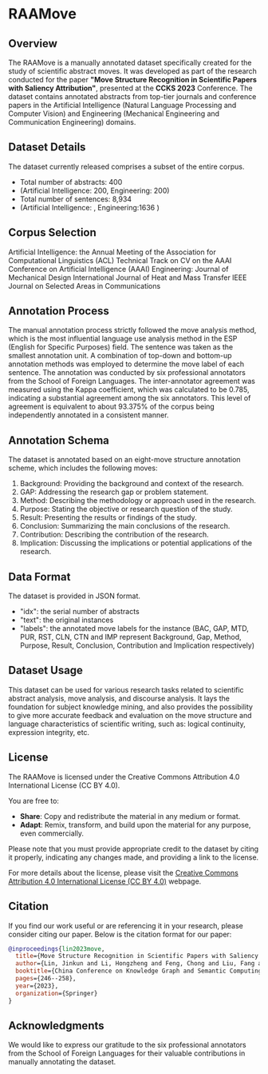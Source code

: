 # RAAMove

## Overview
The RAAMove is a manually annotated dataset specifically created for the study of scientific abstract moves. It was developed as part of the research conducted for the paper **"Move Structure Recognition in Scientific Papers with Saliency Attribution"**, presented at the  **CCKS 2023** Conference. The dataset contains annotated abstracts from top-tier journals and conference papers in the Artificial Intelligence (Natural Language Processing and Computer Vision) and Engineering (Mechanical Engineering and Communication Engineering) domains.

## Dataset Details
The dataset currently released comprises a subset of the entire corpus.
- Total number of abstracts: 400
- (Artificial Intelligence: 200, Engineering: 200)
- Total number of sentences: 8,934
- (Artificial Intelligence: , Engineering:1636 )

## Corpus Selection
Artificial Intelligence: 
the Annual Meeting of the Association for Computational Linguistics (ACL)
Technical Track on CV on the AAAI Conference on Artificial Intelligence (AAAI)
Engineering: 
Journal of Mechanical Design
International Journal of Heat and Mass Transfer
IEEE Journal on Selected Areas in Communications


## Annotation Process
The manual annotation process strictly followed the move analysis method, which is the most influential language use analysis method in the ESP (English for Specific Purposes) field. The sentence was taken as the smallest annotation unit. A combination of top-down and bottom-up annotation methods was employed to determine the move label of each sentence. The annotation was conducted by six professional annotators from the School of Foreign Languages. The inter-annotator agreement was measured using the Kappa coefficient, which was calculated to be 0.785, indicating a substantial agreement among the six annotators. This level of agreement is equivalent to about 93.375% of the corpus being independently annotated in a consistent manner.

## Annotation Schema
The dataset is annotated based on an eight-move structure annotation scheme, which includes the following moves:
1. Background: Providing the background and context of the research.
2. GAP: Addressing the research gap or problem statement.
3. Method: Describing the methodology or approach used in the research.
4. Purpose: Stating the objective or research question of the study.
5. Result: Presenting the results or findings of the study.
6. Conclusion: Summarizing the main conclusions of the research.
7. Contribution: Describing the contribution of the research.
8. Implication: Discussing the implications or potential applications of the research.

## Data Format
The dataset is provided in JSON format.

- "idx": the serial number of abstracts
- "text": the original instances
- "labels": the annotated move labels for the instance (BAC, GAP, MTD, PUR, RST, CLN, CTN and IMP represent Background, Gap, Method, Purpose, Result, Conclusion, Contribution and Implication respectively)

## Dataset Usage
This dataset can be used for various research tasks related to scientific abstract analysis, move analysis, and discourse analysis. It lays the foundation for subject knowledge mining, and also provides the possibility to give more accurate feedback and evaluation on the move structure and language characteristics of scientific writing, such as: logical continuity, expression integrity, etc.

## License
The RAAMove is licensed under the Creative Commons Attribution 4.0 International License (CC BY 4.0).

You are free to:

- **Share**: Copy and redistribute the material in any medium or format.
- **Adapt**: Remix, transform, and build upon the material for any purpose, even commercially.

Please note that you must provide appropriate credit to the dataset by citing it properly, indicating any changes made, and providing a link to the license.

For more details about the license, please visit the [Creative Commons Attribution 4.0 International License (CC BY 4.0)](https://creativecommons.org/licenses/by/4.0/) webpage.


## Citation
If you find our work useful or are referencing it in your research, please consider citing our paper. Below is the citation format for our paper:

```bibtex
@inproceedings{lin2023move,
  title={Move Structure Recognition in Scientific Papers with Saliency Attribution},
  author={Lin, Jinkun and Li, Hongzheng and Feng, Chong and Liu, Fang and Shi, Ge and Lei, Lei and Lv, Xing and Wang, Ruojin and Mei, Yangguang and Xu, Lingnan},
  booktitle={China Conference on Knowledge Graph and Semantic Computing},
  pages={246--258},
  year={2023},
  organization={Springer}
}
```

## Acknowledgments
We would like to express our gratitude to the six professional annotators from the School of Foreign Languages for their valuable contributions in manually annotating the dataset.


